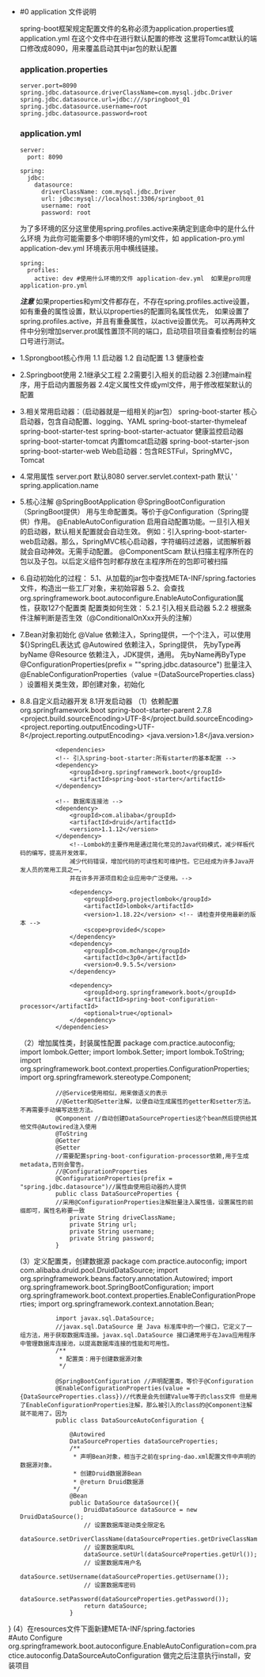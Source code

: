 + #0 application 文件说明
  
  
  spring-boot框架规定配置文件的名称必须为application.properties或application.yml
  在这个文件中在进行默认配置的修改
  这里将Tomcat默认的端口修改成8090，用来覆盖启动其中jar包的默认配置
  
  ### application.properties
  ```
  server.port=8090
  spring.jdbc.datasource.driverClassName=com.mysql.jdbc.Driver
  spring.jdbc.datasource.url=jdbc:///springboot_01
  spring.jdbc.datasource.username=root
  spring.jdbc.datasource.password=root
  ```
  
  ### application.yml 
  
  ```
  server:
    port: 8090
  
  spring:
    jdbc:
      datasource:
        driverClassName: com.mysql.jdbc.Driver
        url: jdbc:mysql://localhost:3306/springboot_01
        username: root
        password: root
  
  ```
  为了多环境的区分这里使用spring.profiles.active来确定到底命中的是什么什么环境
  为此你可能需要多个申明环境的yml文件，如 application-pro.yml application-dev.yml 
  环境表示用中横线链接。
  ```
  spring:
    profiles:
      active: dev #使用什么环境的文件 application-dev.yml  如果是pro同理application-pro.yml
  ```
  ***注意***
  如果properties和yml文件都存在，不存在spring.profiles.active设置，如有重叠的属性设置，默认以properties的配置同名属性优先，
  如果设置了spring.profiles.active，并且有重叠属性，以active设置优先。
  可以再两种文件中分别增加server.prot属性置顶不同的端口，启动项目项目查看控制台的端口号进行测试。



+ 1.Sprongboot核心作用
   1.1 启动器
   1.2 自动配置
   1.3 健康检查
+ 2.Springboot使用
   2.1继承父工程
   2.2需要引入相关的启动器
   2.3创建main程序，用于启动内置服务器
   2.4定义属性文件或yml文件，用于修改框架默认的配置
+ 3.相关常用启动器：（启动器就是一组相关的jar包）
   spring-boot-starter  核心启动器，包含自动配置、logging、YAML
   spring-boot-starter-thymeleaf 
   spring-boot-starter-test
   spring-boot-starter-actuator  健康监控启动器
   spring-boot-starter-tomcat    内置tomcat启动器
   spring-boot-starter-json
   spring-boot-starter-web  Web启动器：包含RESTFul，SpringMVC，Tomcat
+ 4.常用属性
   server.port  默认8080
   server.servlet.context-path  默认' '
   spring.application.name 
   
+ 5.核心注解
   @SpringBootApplication
   @SpringBootConfiguration（SpringBoot提供） 用与生命配置类。等价于@Configuration（Spring提供）作用。
   @EnableAutoConfiguration 启用自动配置功能。一旦引入相关的启动器，默认相关配置就会自动生效。
   例如：引入spring-boot-starter-web启动器。那么，SpringMVC核心启动器，字符编码过滤器，试图解析器就会自动神效。无需手动配置。
   @ComponentScam  默认扫描主程序所在的包以及子包。以后定义组件包时都存放在主程序所在的包即可被扫描
+ 6.自动初始化的过程：
       5.1、从加载的jar包中查找META-INF/spring.factories文件，构造出一些工厂对象，来初始容器
       5.2、会查找org.springframework.boot.autoconfigure.EnableAutoConfiguration属性，获取127个配置类
       配置类如何生效：
           5.2.1 引入相关启动器
           5.2.2 根据条件注解判断是否生效（@ConditionalOnXxx开头的注解）
+ 7.Bean对象初始化
        @Value 依赖注入，Spring提供，一个个注入，可以使用${}SpringEL表达式
        @Autowired 依赖注入，Spring提供，  先byType再byName
        @Resource 依赖注入，JDK提供，通用。 先byName再ByType
        @ConfigurationProperties(prefix = ""spring.jdbc.datasource") 批量注入
        @EnableConfigurationProperties（value ={DataSourceProperties.class} ）设置相关类生效，即创建对象，初始化
+ 8.8.自定义启动器开发
    8.1开发启动器
    （1）依赖配置
                <parent>
                    <groupId>org.springframework.boot</groupId>
                    <artifactId>spring-boot-starter-parent</artifactId>
                    <version>2.7.8</version>
                </parent>
                <properties>
                    <project.build.sourceEncoding>UTF-8</project.build.sourceEncoding>
                    <project.reporting.outputEncoding>UTF-8</project.reporting.outputEncoding>
                    <java.version>1.8</java.version>
                </properties>
            
                <dependencies>
                <!-- 引入spring-boot-starter:所有starter的基本配置 -->
                <dependency>
                    <groupId>org.springframework.boot</groupId>
                    <artifactId>spring-boot-starter</artifactId>
                </dependency>
            
                <!-- 数据库连接池 -->
                <dependency>
                    <groupId>com.alibaba</groupId>
                    <artifactId>druid</artifactId>
                    <version>1.1.12</version>
                </dependency>
                    <!--Lombok的主要作用是通过简化常见的Java代码模式，减少样板代码的编写，提高开发效率，
                    减少代码错误，增加代码的可读性和可维护性。它已经成为许多Java开发人员的常用工具之一，
                    并在许多开源项目和企业应用中广泛使用。-->
            
                    <dependency>
                        <groupId>org.projectlombok</groupId>
                        <artifactId>lombok</artifactId>
                        <version>1.18.22</version> <!-- 请检查并使用最新的版本 -->
                        <scope>provided</scope>
                    </dependency>
                    <dependency>
                        <groupId>com.mchange</groupId>
                        <artifactId>c3p0</artifactId>
                        <version>0.9.5.5</version>
                    </dependency>
            
                    <dependency>
                        <groupId>org.springframework.boot</groupId>
                        <artifactId>spring-boot-configuration-processor</artifactId>
                        <optional>true</optional>
                    </dependency>
                </dependencies>
    （2）增加属性类，封装属性配置
                package com.practice.autoconfig;
                import lombok.Getter;
                import lombok.Setter;
                import lombok.ToString;
                import org.springframework.boot.context.properties.ConfigurationProperties;
                import org.springframework.stereotype.Component;
                
                //@Service使用相似，用来做语义的表示
                //@Getter和@Setter注解，以便自动生成属性的getter和setter方法。不再需要手动编写这些方法。
                @Component //自动创建DataSourceProperties这个bean然后提供给其他文件@Autowired注入使用
                @ToString
                @Getter
                @Setter
                //需要配置spring-boot-configuration-processor依赖,用于生成metadata,否则会警告。
                //@ConfigurationProperties
                @ConfigurationProperties(prefix = "spring.jdbc.datasource")//属性由使用启动器的人提供
                public class DataSourceProperties {
                //采用@ConfigurationProperties注解批量注入属性值，设置属性的前缀即可，属性名称要一致
                    private String driveClassName;
                    private String url;
                    private String username;
                    private String password;
                }
                 
    (3）定义配置类，创建数据源
                package com.practice.autoconfig;
                import com.alibaba.druid.pool.DruidDataSource;
                import org.springframework.beans.factory.annotation.Autowired;
                import org.springframework.boot.SpringBootConfiguration;
                import org.springframework.boot.context.properties.EnableConfigurationProperties;
                import org.springframework.context.annotation.Bean;
                
                import javax.sql.DataSource;
                //javax.sql.DataSource 是 Java 标准库中的一个接口，它定义了一组方法，用于获取数据库连接。javax.sql.DataSource 接口通常用于在Java应用程序中管理数据库连接池，以提高数据库连接的性能和可用性。
                /**
                 * 配置类：用于创建数据源对象
                 */
                
                @SpringBootConfiguration //声明配置类，等价于@Configuration
                @EnableConfigurationProperties(value = {DataSourceProperties.class})//代表是会先创建Value等于的class文件 但是用了EnableConfigurationProperties注解，那么被引入的class的@Component注解就不能用了。因为
                public class DataSourceAutoConfiguration {
                
                    @Autowired
                    DataSourceProperties dataSourceProperties;
                    /**
                     * 声明Bean对象，相当于之前在spring-dao.xml配置文件中声明的数据源对象。
                     * 创建Druid数据源Bean
                     * @return Druid数据源
                     */
                    @Bean
                    public DataSource dataSource(){
                        DruidDataSource dataSource = new DruidDataSource();
                        // 设置数据库驱动类全限定名
                        dataSource.setDriverClassName(dataSourceProperties.getDriveClassName());
                        // 设置数据库URL
                        dataSource.setUrl(dataSourceProperties.getUrl());
                        // 设置数据库用户名
                        dataSource.setUsername(dataSourceProperties.getUsername());
                        // 设置数据库密码
                        dataSource.setPassword(dataSourceProperties.getPassword());
                        return dataSource;
                    }

}
    (4）在resources文件下面新建META-INF/spring.factories    
                #Auto Configure
                org.springframework.boot.autoconfigure.EnableAutoConfiguration=com.practice.autoconfig.DataSourceAutoConfiguration 
                做完之后注意执行install，安装项目
                

